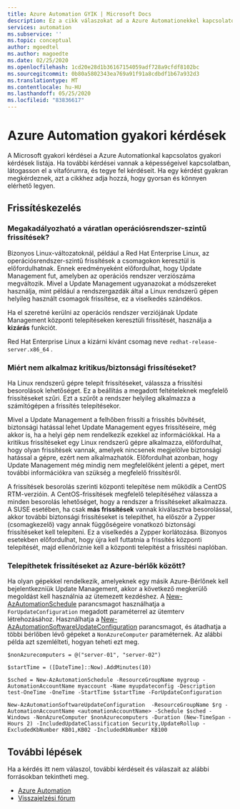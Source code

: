```yaml
---
title: Azure Automation GYIK | Microsoft Docs
description: Ez a cikk válaszokat ad a Azure Automationekkel kapcsolatos gyakori kérdésekre.
services: automation
ms.subservice: ''
ms.topic: conceptual
author: mgoedtel
ms.author: magoedte
ms.date: 02/25/2020
ms.openlocfilehash: 1cd20e28d1b36167154059adf728a9cfdf8102bc
ms.sourcegitcommit: 0b80a5802343ea769a91f91a8cdbdf1b67a932d3
ms.translationtype: MT
ms.contentlocale: hu-HU
ms.lasthandoff: 05/25/2020
ms.locfileid: "83836617"
---
```

# <a name="azure-automation-frequently-asked-questions"></a>Azure Automation gyakori kérdések

A Microsoft gyakori kérdései a Azure Automationkal kapcsolatos gyakori kérdések listája. Ha további kérdései vannak a képességeivel kapcsolatban, látogasson el a vitafórumra, és tegye fel kérdéseit. Ha egy kérdést gyakran megkérdeznek, azt a cikkhez adja hozzá, hogy gyorsan és könnyen elérhető legyen.

## <a name="update-management"></a>Frissítéskezelés

### <a name="can-i-prevent-unexpected-os-level-upgrades"></a>Megakadályozható a váratlan operációsrendszer-szintű frissítések?

Bizonyos Linux-változatoknál, például a Red Hat Enterprise Linux, az operációsrendszer-szintű frissítések a csomagokon keresztül is előfordulhatnak. Ennek eredményeként előfordulhat, hogy Update Management fut, amelyben az operációs rendszer verziószáma megváltozik. Mivel a Update Management ugyanazokat a módszereket használja, mint például a rendszergazdák által a Linux rendszerű gépen helyileg használt csomagok frissítése, ez a viselkedés szándékos.

Ha el szeretné kerülni az operációs rendszer verziójának Update Management központi telepítéseken keresztüli frissítését, használja a **kizárás** funkciót.

Red Hat Enterprise Linux a kizárni kívánt csomag neve `redhat-release-server.x86_64` .

### <a name="why-arent-criticalsecurity-updates-applied"></a>Miért nem alkalmaz kritikus/biztonsági frissítéseket?

Ha Linux rendszerű gépre telepít frissítéseket, válassza a frissítési besorolások lehetőséget. Ez a beállítás a megadott feltételeknek megfelelő frissítéseket szűri. Ezt a szűrőt a rendszer helyileg alkalmazza a számítógépen a frissítés telepítésekor.

Mivel a Update Management a felhőben frissíti a frissítés bővítését, biztonsági hatással lehet Update Management egyes frissítéseire, még akkor is, ha a helyi gép nem rendelkezik ezekkel az információkkal. Ha a kritikus frissítéseket egy Linux rendszerű gépre alkalmazza, előfordulhat, hogy olyan frissítések vannak, amelyek nincsenek megjelölve biztonsági hatással a gépre, ezért nem alkalmazhatók. Előfordulhat azonban, hogy Update Management még mindig nem megfelelőként jelenti a gépet, mert további információkra van szükség a megfelelő frissítésről.

A frissítések besorolás szerinti központi telepítése nem működik a CentOS RTM-verzióin. A CentOS-frissítések megfelelő telepítéséhez válassza a minden besorolás lehetőséget, hogy a rendszer a frissítéseket alkalmazza. A SUSE esetében, ha csak **más frissítések** vannak kiválasztva besorolással, akkor további biztonsági frissítéseket is telepíthet, ha először a Zypper (csomagkezelő) vagy annak függőségeire vonatkozó biztonsági frissítéseket kell telepíteni. Ez a viselkedés a Zypper korlátozása. Bizonyos esetekben előfordulhat, hogy újra kell futtatnia a frissítés központi telepítését, majd ellenőriznie kell a központi telepítést a frissítési naplóban.

### <a name="can-i-deploy-updates-across-azure-tenants"></a>Telepíthetek frissítéseket az Azure-bérlők között?

Ha olyan gépekkel rendelkezik, amelyeknek egy másik Azure-Bérlőnek kell bejelentkezniük Update Management, akkor a következő megkerülő megoldást kell használnia az ütemezett kezdéshez. A [New-AzAutomationSchedule](https://docs.microsoft.com/powershell/module/Az.Automation/New-AzAutomationSchedule?view=azps-3.7.0) parancsmagot használhatja a `ForUpdateConfiguration` megadott paraméterrel az ütemterv létrehozásához. Használhatja a [New-AzAutomationSoftwareUpdateConfiguration](https://docs.microsoft.com/powershell/module/Az.Automation/New-AzAutomationSoftwareUpdateConfiguration?view=azps-3.7.0) parancsmagot, és átadhatja a többi bérlőben lévő gépeket a `NonAzureComputer` paraméternek. Az alábbi példa azt szemlélteti, hogyan teheti ezt meg.

```azurepowershell-interactive
$nonAzurecomputers = @("server-01", "server-02")

$startTime = ([DateTime]::Now).AddMinutes(10)

$sched = New-AzAutomationSchedule -ResourceGroupName mygroup -AutomationAccountName myaccount -Name myupdateconfig -Description test-OneTime -OneTime -StartTime $startTime -ForUpdateConfiguration

New-AzAutomationSoftwareUpdateConfiguration  -ResourceGroupName $rg -AutomationAccountName <automationAccountName> -Schedule $sched -Windows -NonAzureComputer $nonAzurecomputers -Duration (New-TimeSpan -Hours 2) -IncludedUpdateClassification Security,UpdateRollup -ExcludedKbNumber KB01,KB02 -IncludedKbNumber KB100
```

## <a name="next-steps"></a>További lépések

Ha a kérdés itt nem válaszol, további kérdéseit és válaszait az alábbi forrásokban tekintheti meg.

- [Azure Automation](https://docs.microsoft.com/answers/topics/azure-automation.html)
- [Visszajelzési fórum](https://feedback.azure.com/forums/905242-update-management)
